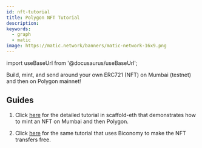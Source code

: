 ```yaml
---
id: nft-tutorial
title: Polygon NFT Tutorial
description: 
keywords:
  - graph
  - matic
image: https://matic.network/banners/matic-network-16x9.png 
---
```


import useBaseUrl from '@docusaurus/useBaseUrl';

Build, mint, and send around your own ERC721 (NFT) on Mumbai (testnet) and then on Polygon mainnet!

## Guides

1. Click [here](https://github.com/austintgriffith/scaffold-eth/tree/matic-nft-tutorial) for the detailed tutorial in scaffold-eth that demonstrates how to mint an NFT on Mumbai and then Polygon.

2. Click [here](https://github.com/austintgriffith/scaffold-eth/tree/gasless-polygon-opensea-nft) for the same tutorial that uses Biconomy to make the NFT transfers free.
